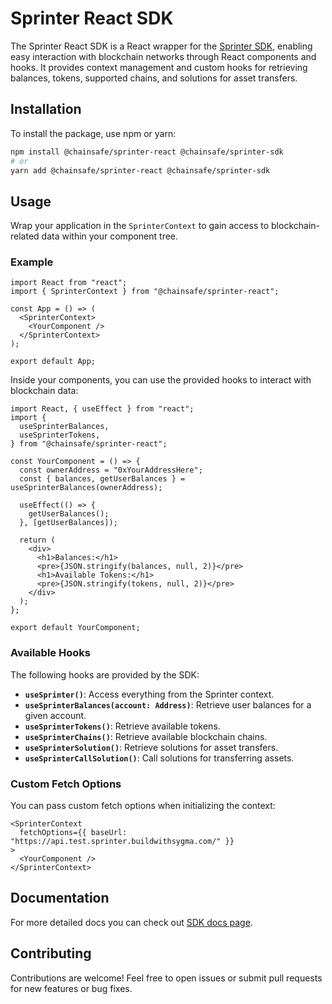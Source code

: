 
# Sprinter React SDK

The Sprinter React SDK is a React wrapper for the [Sprinter SDK](https://github.com/ChainSafe/sprinter-sdk), enabling easy interaction with blockchain networks through React components and hooks. It provides context management and custom hooks for retrieving balances, tokens, supported chains, and solutions for asset transfers.

## Installation

To install the package, use npm or yarn:

```bash
npm install @chainsafe/sprinter-react @chainsafe/sprinter-sdk
# or
yarn add @chainsafe/sprinter-react @chainsafe/sprinter-sdk
```

## Usage

Wrap your application in the `SprinterContext` to gain access to blockchain-related data within your component tree.

### Example

```tsx
import React from "react";
import { SprinterContext } from "@chainsafe/sprinter-react";

const App = () => (
  <SprinterContext>
    <YourComponent />
  </SprinterContext>
);

export default App;
```

Inside your components, you can use the provided hooks to interact with blockchain data:

```tsx
import React, { useEffect } from "react";
import {
  useSprinterBalances,
  useSprinterTokens,
} from "@chainsafe/sprinter-react";

const YourComponent = () => {
  const ownerAddress = "0xYourAddressHere";
  const { balances, getUserBalances } = useSprinterBalances(ownerAddress);

  useEffect(() => {
    getUserBalances();
  }, [getUserBalances]);

  return (
    <div>
      <h1>Balances:</h1>
      <pre>{JSON.stringify(balances, null, 2)}</pre>
      <h1>Available Tokens:</h1>
      <pre>{JSON.stringify(tokens, null, 2)}</pre>
    </div>
  );
};

export default YourComponent;
```

### Available Hooks

The following hooks are provided by the SDK:

- **`useSprinter()`**: Access everything from the Sprinter context.
- **`useSprinterBalances(account: Address)`**: Retrieve user balances for a given account.
- **`useSprinterTokens()`**: Retrieve available tokens.
- **`useSprinterChains()`**: Retrieve available blockchain chains.
- **`useSprinterSolution()`**: Retrieve solutions for asset transfers.
- **`useSprinterCallSolution()`**: Call solutions for transferring assets.

### Custom Fetch Options

You can pass custom fetch options when initializing the context:

```tsx
<SprinterContext
  fetchOptions={{ baseUrl: "https://api.test.sprinter.buildwithsygma.com/" }}
>
  <YourComponent />
</SprinterContext>
```

## Documentation

For more detailed docs you can check out [SDK docs page](https://docs.sprinter.tech/docs/react-sdk/).

## Contributing

Contributions are welcome! Feel free to open issues or submit pull requests for new features or bug fixes.
